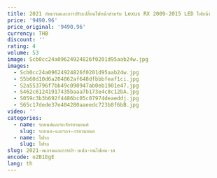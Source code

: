 ```yaml
---
title: 2021 อัพเกรดและการปรับเปลี่ยนไฟหน้าสําหรับ Lexus RX 2009-2015 LED ไฟหน้า
price: '9490.96'
price_original: '9490.96'
currency: THB
discount: ''
rating: 4
volume: 53
image: Scb0cc24a09624924826f0201d95aab24w.jpg
images:
  - Scb0cc24a09624924826f0201d95aab24w.jpg
  - S5b60d10d6a204862af648dfbbbfeaf1ci.jpg
  - S2a553796f7bb49c090947ab0eb1901e47.jpg
  - S462c61241917435baaa7b173e4c8c12bA.jpg
  - S059c3b3b692f4486bc05c07974deaeddj.jpg
  - S65c17dede37e404280aaeedc723b8f6bB.jpg
video: ''
categories:
  - name: รถยนต์และรถจักรยานยนต์
    slug: รถยนต-และรถจ-กรยานยนต
  - name: ไฟรถ
    slug: ไฟรถ
slug: 2021-พเกรดและการปร-บเปล-ยนไฟหน-าส
encode: o2B1EgE
lang: th
---
```

  